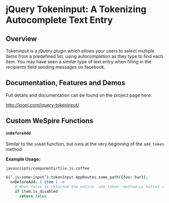 jQuery Tokeninput: A Tokenizing Autocomplete Text Entry
=======================================================

Overview
--------
Tokeninput is a jQuery plugin which allows your users to select multiple items from a predefined list, using autocompletion as they type to find each item. You may have seen a similar type of text entry when filling in the recipients field sending messages on facebook.

Documentation, Features and Demos
---------------------------------
Full details and documentation can be found on the project page here:

<http://loopj.com/jquery-tokeninput/>

Custom WeSpire Functions
---------------------------------

#### `onBeforeAdd`

Similar to the `onAdd` function, but runs at the very beginning of the `add_token` method.

**Example Usage:**

`javascripts/components/file.js.coffee`

```coffee
$(‘.js-some-input’).tokenInput AppRoutes.some_path({foo: bar}),
  onBeforeAdd: ( item ) ->
    # When false is returned the entire `add_token` method is halted — the token is not added and the dropdown is not dismissed.
    if item.is_disabled
      return false
```
